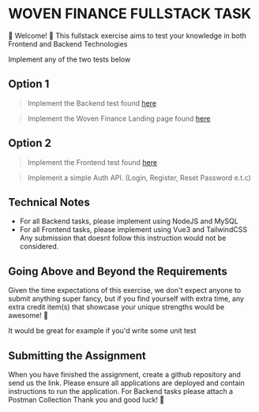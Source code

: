 
# WOVEN FINANCE FULLSTACK TASK

💫 Welcome! 🎉
This fullstack exercise aims to test your knowledge in both Frontend and Backend Technologies

Implement any of the two tests below
## Option 1
>  Implement the Backend test found [here](https://github.com/wovenfinance/developer-tests/blob/main/backend-test.md)

>  Implement the Woven Finance Landing page found [here](https://business.woven.finance/login)

## Option 2
>  Implement the Frontend test found [here](https://github.com/wovenfinance/developer-tests/blob/main/frontend-test.md)

>  Implement a simple Auth API. (Login, Register, Reset Password e.t.c)

## Technical Notes

- For all Backend tasks, please implement using NodeJS and MySQL
- For all Frontend tasks, please implement using Vue3 and TailwindCSS
Any submission that doesnt follow this instruction would not be considered.


## Going Above and Beyond the Requirements
Given the time expectations of this exercise, we don't expect anyone to submit anything super fancy, but if you find yourself with extra time, any extra credit item(s) that showcase your unique strengths would be awesome! 🙌

It would be great for example if you'd write some unit test 

## Submitting the Assignment
When you have finished the assignment, create a github repository and send us the link. Please ensure all applications are deployed and contain instructions to run the application. For Backend tasks please attach a Postman Collection
Thank you and good luck! 🙏
